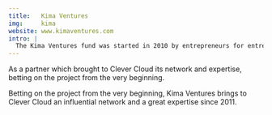 ```yaml
---
title:   Kima Ventures
img:     kima
website: www.kimaventures.com
intro: |
  The Kima Ventures fund was started in 2010 by entrepreneurs for entrepreneurs. Their goal is to support and finance innovative companies with seed capital all over the world.
---
```

As a partner which brought to Clever Cloud its network and expertise, betting on the project
from the very beginning.

Betting on the project from the very beginning, Kima Ventures brings to Clever Cloud an influential network and a great expertise since 2011. 